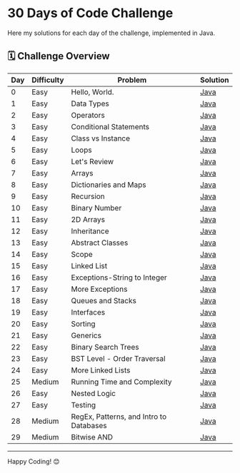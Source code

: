 # 30 Days of Code Challenge

Here my solutions for each day of the challenge, implemented in Java.

## 🗓️ Challenge Overview

| Day | Difficulty | Problem                                   | Solution |
|-----|------------|-------------------------------------------|----------|
| 0   | Easy       | Hello, World.                             | [Java](30_Days_Of_Code/Day-0.java) |
| 1   | Easy       | Data Types                                | [Java](30_Days_Of_Code/Day-1.java) |
| 2   | Easy       | Operators                                 | [Java](30_Days_Of_Code/Day-2.java) |
| 3   | Easy       | Conditional Statements                    | [Java](30_Days_Of_Code/Day-3.java) |
| 4   | Easy       | Class vs Instance                         | [Java](30_Days_Of_Code/Day-4.java) |
| 5   | Easy       | Loops                                     | [Java](30_Days_Of_Code/Day-5.java) |
| 6   | Easy       | Let's Review                              | [Java](30_Days_Of_Code/Day-6.java) |
| 7   | Easy       | Arrays                                    | [Java](30_Days_Of_Code/Day-7.java) |
| 8   | Easy       | Dictionaries and Maps                     | [Java](30_Days_Of_Code/Day-8.java) |
| 9   | Easy       | Recursion                                 | [Java](30_Days_Of_Code/Day-9.java) |
| 10  | Easy       | Binary Number                             | [Java](30_Days_Of_Code/Day-10.java) |
| 11  | Easy       | 2D Arrays                                 | [Java](30_Days_Of_Code/Day-11.java) |
| 12  | Easy       | Inheritance                               | [Java](30_Days_Of_Code/Day-12.java) |
| 13  | Easy       | Abstract Classes                          | [Java](30_Days_Of_Code/Day-13.java) |
| 14  | Easy       | Scope                                     | [Java](30_Days_Of_Code/Day-14.java) |
| 15  | Easy       | Linked List                               | [Java](30_Days_Of_Code/Day-15.java) |
| 16  | Easy       | Exceptions-String to Integer              | [Java](30_Days_Of_Code/Day-16.java) |
| 17  | Easy       | More Exceptions                           | [Java](30_Days_Of_Code/Day-17.java) |
| 18  | Easy       | Queues and Stacks                         | [Java](30_Days_Of_Code/Day-18.java) |
| 19  | Easy       | Interfaces                                | [Java](30_Days_Of_Code/Day-19.java) |
| 20  | Easy       | Sorting                                   | [Java](30_Days_Of_Code/Day-20.java) |
| 21  | Easy       | Generics                                  | [Java](30_Days_Of_Code/Day-21.java) |
| 22  | Easy       | Binary Search Trees                       | [Java](30_Days_Of_Code/Day-22.java) |
| 23  | Easy       | BST Level - Order Traversal               | [Java](30_Days_Of_Code/Day-23.java) |
| 24  | Easy       | More Linked Lists                         | [Java](30_Days_Of_Code/Day-24.java) |
| 25  | Medium     | Running Time and Complexity               | [Java](30_Days_Of_Code/Day-25.java) |
| 26  | Easy       | Nested Logic                              | [Java](30_Days_Of_Code/Day-26.java) |
| 27  | Easy       | Testing                                   | [Java](30_Days_Of_Code/Day-27.java) |
| 28  | Medium     | RegEx, Patterns, and Intro to Databases   | [Java](30_Days_Of_Code/Day-28.java) |
| 29  | Medium     | Bitwise AND                               | [Java](30_Days_Of_Code/Day-29.java) |

---

Happy Coding! 😊
